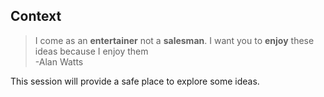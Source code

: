 ## Context
>  I come as an **entertainer** not a **salesman**. I want you to **enjoy** these ideas because I enjoy them  
> -Alan Watts

This session will provide a safe place to explore some ideas.